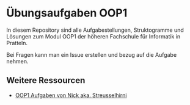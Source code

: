 # Übungsaufgaben OOP1

In diesem Repository sind alle Aufgabestellungen, Struktogramme und Lösungen zum Modul OOP1 der höheren Fachschule für Informatik in Pratteln.

Bei Fragen kann man ein Issue erstellen und bezug auf die Aufgabe nehmen.

## Weitere Ressourcen

- [OOP1 Aufgaben von Nick aka. Streusselhirni](https://github.com/streusselhirni/hfict-he17-oop1-aufgaben)
